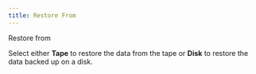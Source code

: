 ```yaml
---
title: Restore From
---
```



Restore from


Select either **Tape** to restore  the data from the tape or **Disk**  to restore the data backed up on a disk.
